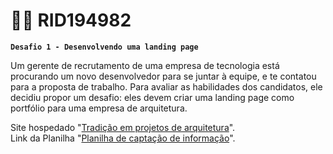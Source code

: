 

# 👨‍💻 RID194982

**`Desafio 1 - Desenvolvendo uma landing page`**

Um gerente de recrutamento de uma empresa de tecnologia está procurando um novo desenvolvedor para se juntar à equipe, e te contatou para a proposta de trabalho. Para avaliar as habilidades dos candidatos, ele decidiu propor um desafio: eles devem criar uma landing page como portfólio para uma empresa de arquitetura. 

Site hospedado "[Tradição em projetos de arquitetura](https://desafiotradicaoemarquitetura.netlify.app)". <br> 
Link da Planilha "[Planilha de captação de informação](https://docs.google.com/spreadsheets/d/1bFinMnRlDIlo66azQgOdU8c-3ZwcdfmrpaTDFONnbSQ/edit?gid=0#gid=0)".


